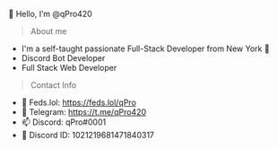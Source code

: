 👋 Hello, I’m @qPro420 

> About me
- I'm a self-taught passionate Full-Stack Developer from New York 🗽
- Discord Bot Developer
- Full Stack Web Developer

> Contact Info
- 🔗 Feds.lol: https://feds.lol/qPro
- 📲 Telegram: https://t.me/qPro420
- 📫 Discord: qPro#0001
- 📝 Discord ID: 1021219681471840317
